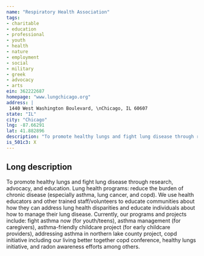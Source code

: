 ```yaml
---
name: "Respiratory Health Association"
tags:
- charitable
- education
- professional
- youth
- health
- nature
- employment
- social
- military
- greek
- advocacy
- arts
ein: 362222687
homepage: "www.lungchicago.org"
address: |
 1440 West Washington Boulevard, \nChicago, IL 60607
state: "IL"
city: "Chicago"
lng: -87.66291
lat: 41.882896
description: "To promote healthy lungs and fight lung disease through research, advocacy, and education. "
is_501c3: X
---
```


## Long description

To promote healthy lungs and fight lung disease through research, advocacy, and education. Lung health programs: reduce the burden of chronic disease (especially asthma, lung cancer, and copd). We use health educators and other trained staff/volunteers to educate communities about how they can address lung health disparities and educate individuals about how to manage their lung disease. Currently, our programs and projects include: fight asthma now (for youth/teens), asthma management (for caregivers), asthma-friendly childcare project (for early childcare providers), addressing asthma in northern lake county project, copd initiative including our living better together copd conference, healthy lungs initiative, and radon awareness efforts among others. 
